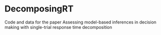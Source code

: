 # DecomposingRT
Code and data for the paper Assessing model-based inferences in decision making with single-trial response time decomposition
